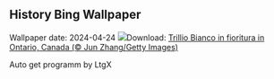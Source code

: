 ## History Bing Wallpaper
Wallpaper date: 2024-04-24
![](https://www.bing.com/th?id=OHR.TrilliumOntario_IT-IT6051725546_UHD.jpg&w=1000)Download: [Trillio Bianco in fioritura in Ontario, Canada (© Jun Zhang/Getty Images)](https://www.bing.com/th?id=OHR.TrilliumOntario_IT-IT6051725546_UHD.jpg)

Auto get programm by LtgX
